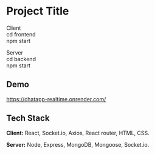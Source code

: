 
# Project Title

Client  
cd frontend  
npm start

Server  
cd backend  
npm start

## Demo

https://chatapp-realtime.onrender.com/
## Tech Stack

**Client:** React, Socket.io, Axios, React router, HTML, CSS.

**Server:** Node, Express, MongoDB, Mongoose, Socket.io.

